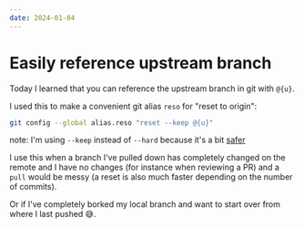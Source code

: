 ```yaml
---
date: 2024-01-04
---
```


# Easily reference upstream branch

Today I learned that you can reference the upstream branch in git with `@{u}`.

I used this to make a convenient git alias `reso` for "reset to origin":

```bash
git config --global alias.reso "reset --keep @{u}"
```

note: I'm using `--keep` instead of `--hard` because it's a bit [safer](./reset-keep.md)

I use this when a branch I've pulled down has completely changed on the remote and I have no changes (for instance when reviewing a PR) and a `pull` would be messy (a reset is also much faster depending on the number of commits).

Or if I've completely borked my local branch and want to start over from where I last pushed 😅.
